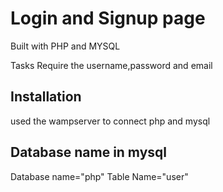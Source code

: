 
# Login and Signup page

Built with PHP and MYSQL

Tasks
Require the username,password and email

## Installation
used the wampserver to connect php and mysql

## Database name in mysql
 Database name="php" 
 Table Name="user"
 

